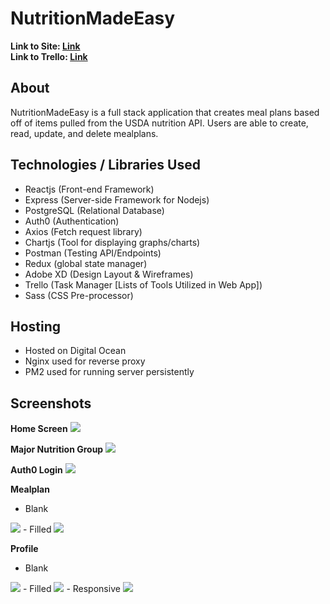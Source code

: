 # NutritionMadeEasy 
**Link to Site: <a href="https://www.nutritionmadeeasy.us">Link</a>**
<br/>
**Link to Trello: <a href="https://trello.com/b/LArcMVbE/nutrition-made-easy">Link</a>**

## About 
NutritionMadeEasy is a full stack application that creates meal plans based off of items pulled from the USDA nutrition API. Users are able to create, read, update, and delete mealplans. 

## Technologies / Libraries Used 
- Reactjs (Front-end Framework)
- Express (Server-side Framework for Nodejs)
- PostgreSQL (Relational Database) 
- Auth0 (Authentication)
- Axios (Fetch request library)
- Chartjs (Tool for displaying graphs/charts)
- Postman (Testing API/Endpoints)
- Redux (global state manager)
- Adobe XD (Design Layout & Wireframes)
- Trello (Task Manager [Lists of Tools Utilized in Web App])
- Sass (CSS Pre-processor)

## Hosting 
- Hosted on Digital Ocean 
- Nginx used for reverse proxy 
- PM2 used for running server persistently 

## Screenshots 
**Home Screen**
<img src="./images_screenshots/home-screen.png"/>

**Major Nutrition Group**
<img src="./images_screenshots/major-food-group-fats.png"/>

**Auth0 Login**
<img src="./images_screenshots/auth0-login.png"/>

**Mealplan**
- Blank
<img src="./images_screenshots/mealplan-empty.png"/>
- Filled
<img src="./images_screenshots/mealplan-filled.png"/>

**Profile**
- Blank
<img src="./images_screenshots/profile-empty.png"/>
- Filled
<img src="./images_screenshots/profile-filled.png"/>
- Responsive
<img src="./images_screenshots/profile-responsive.png"/>
